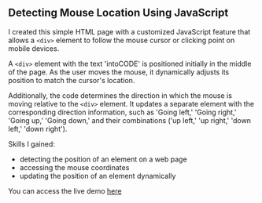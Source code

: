 ## Detecting Mouse Location Using JavaScript

I created this simple HTML page with a customized JavaScript feature that allows a `<div>` element to follow the mouse cursor or clicking point on mobile devices. 

A `<div>` element with the text 'intoCODE' is positioned initially in the middle of the page. As the user moves the mouse, it dynamically adjusts its position to match the cursor's location.

Additionally, the code determines the direction in which the mouse is moving relative to the `<div>` element. It updates a separate element with the corresponding direction information, such as 'Going left,' 'Going right,' 'Going up,' 'Going down,' and their combinations ('up left,' 'up right,' 'down left,' 'down right').


Skills I gained:
  * detecting the position of an element on a web page
  * accessing the mouse coordinates
  * updating the position of an element dynamically

You can access the live demo [here](https://detect-mouse-location-js.netlify.app)
